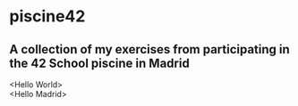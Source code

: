 # piscine42
## A collection of my exercises from participating in the 42 School piscine in Madrid
\<Hello World\> <br />
\<Hello Madrid\>
